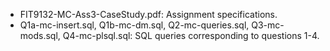 - FIT9132-MC-Ass3-CaseStudy.pdf: Assignment specifications.
- Q1a-mc-insert.sql, Q1b-mc-dm.sql, Q2-mc-queries.sql, Q3-mc-mods.sql, Q4-mc-plsql.sql: SQL queries corresponding to questions 1-4. 

